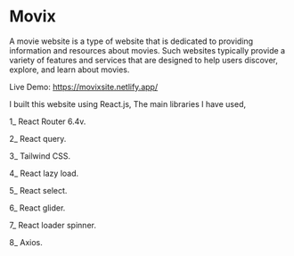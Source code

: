<h1>Movix</h1>

A movie website is a type of website that is dedicated to providing information and resources about movies. Such websites typically provide a variety of features and services that are designed to help users discover, explore, and learn about movies.

Live Demo: https://movixsite.netlify.app/

I built this website using React.js, The main libraries I have used,

1_ React Router 6.4v.

2_ React query.

3_ Tailwind CSS.

4_ React lazy load.

5_ React select.

6_ React glider.

7_ React loader spinner.

8_ Axios.
